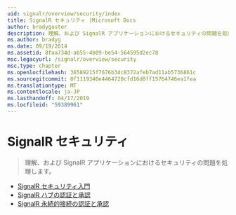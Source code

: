 ```yaml
---
uid: signalr/overview/security/index
title: SignalR セキュリティ |Microsoft Docs
author: bradygaster
description: 理解、および SignalR アプリケーションにおけるセキュリティの問題を処理します。
ms.author: bradyg
ms.date: 09/19/2014
ms.assetid: 8faa734d-ab55-4b09-be54-564595d2ec78
msc.legacyurl: /signalr/overview/security
msc.type: chapter
ms.openlocfilehash: 36589215f7676b34c8372afeb7ad11ab5736861c
ms.sourcegitcommit: 0f1119340e4464720cfd16d0ff15764746ea1fea
ms.translationtype: MT
ms.contentlocale: ja-JP
ms.lasthandoff: 04/17/2019
ms.locfileid: "59389961"
---
```

# <a name="signalr-security"></a>SignalR セキュリティ

> 理解、および SignalR アプリケーションにおけるセキュリティの問題を処理します。


- [SignalR セキュリティ入門](introduction-to-security.md)
- [SignalR ハブの認証と承認](hub-authorization.md)
- [SignalR 永続的接続の認証と承認](persistent-connection-authorization.md)
